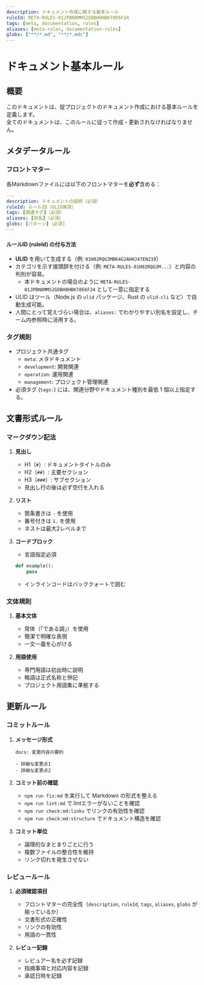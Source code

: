 ```yaml
---
description: ドキュメント作成に関する基本ルール
ruleId: META-RULES-01JPBN8MMS2GDBH8HBK78E6F24
tags: [meta, documentation, rules]
aliases: [meta-rules, documentation-rules]
globs: ["**/*.md", "**/*.mdc"] 
---
```


# ドキュメント基本ルール

## 概要

このドキュメントは、掟プロジェクトのドキュメント作成における基本ルールを定義します。  
全てのドキュメントは、このルールに従って作成・更新されなければなりません。

## メタデータルール

### フロントマター

各Markdownファイルには以下のフロントマターを**必ず**含める：

```yaml
---
description: ドキュメントの説明（必須）
ruleId: ルールID（ULID推奨）
tags: [関連タグ]（必須）
aliases: [別名]（必須）
globs: [パターン]（必須]
---
```

#### ルールID (ruleId) の付与方法

- **ULID** を用いて生成する（例: `01H02RQG3MBK4G2AHHJ47EN210`）  
- カテゴリを示す接頭辞を付ける（例: `META-RULES-01H02RQG3M...`）と内容の判別が容易。  
  - 本ドキュメントの場合のように `META-RULES-01JPBN8MMS2GDBH8HBK78E6F24` として一意に指定する  
- ULID はツール（Node.js の `ulid` パッケージ、Rust の `ulid-cli` など）で自動生成可能。  
- 人間にとって覚えづらい場合は、`aliases:` でわかりやすい別名を設定し、チーム内参照時に活用する。

### タグ規則

- プロジェクト共通タグ
  - `meta`: メタドキュメント
  - `development`: 開発関連
  - `operation`: 運用関連
  - `management`: プロジェクト管理関連
- 必須タグ (`tags:`) には、関連分野やドキュメント種別を最低 1 個以上指定する。

## 文書形式ルール

### マークダウン記法

1. **見出し**
   - H1（`#`）: ドキュメントタイトルのみ
   - H2（`##`）: 主要セクション
   - H3（`###`）: サブセクション
   - 見出し行の後は必ず空行を入れる

2. **リスト**
   - 箇条書きは `-` を使用
   - 番号付きは `1.` を使用
   - ネストは最大2レベルまで

3. **コードブロック**
   - 言語指定必須

   ```python
   def example():
       pass
   ```

   - インラインコードはバッククォートで囲む

### 文体規則

1. **基本文体**
   - 常体（「である調」）を使用
   - 簡潔で明確な表現
   - 一文一義を心がける

2. **用語使用**
   - 専門用語は初出時に説明
   - 略語は正式名称と併記
   - プロジェクト用語集に準拠する

## 更新ルール

### コミットルール

1. **メッセージ形式**

   ```
   docs: 変更内容の要約

   - 詳細な変更点1
   - 詳細な変更点2
   ```

2. **コミット前の確認**
   - `npm run fix:md` を実行して Markdown の形式を整える
   - `npm run lint:md` で lintエラーがないことを確認
   - `npm run check:md:links` でリンクの有効性を確認
   - `npm run check:md:structure` でドキュメント構造を確認

3. **コミット単位**
   - 論理的なまとまりごとに行う
   - 複数ファイルの整合性を維持
   - リンク切れを発生させない

### レビュールール

1. **必須確認項目**
   - フロントマターの完全性（`description`, `ruleId`, `tags`, `aliases`, `globs` が揃っているか）
   - 文書形式の正確性
   - リンクの有効性
   - 用語の一貫性

2. **レビュー記録**
   - レビュアー名を必ず記録
   - 指摘事項と対応内容を記録
   - 承認日時を記録